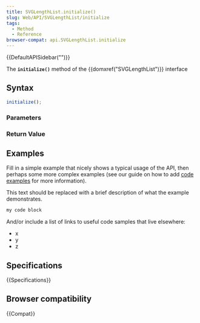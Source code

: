 ```yaml
---
title: SVGLengthList.initialize()
slug: Web/API/SVGLengthList/initialize
tags:
  - Method
  - Reference
browser-compat: api.SVGLengthList.initialize
---
```

{{DefaultAPISidebar("")}}

The **`initialize()`** method of the {{domxref("SVGLengthList")}} interface 

## Syntax

```js
initialize();
```

### Parameters



### Return Value



## Examples

Fill in a simple example that nicely shows a typical usage of the API, then perhaps some more complex examples (see our guide on how to add [code examples](/en-US/docs/MDN/Contribute/Structures/Code_examples) for more information).

This text should be replaced with a brief description of what the example demonstrates.

```js
my code block
```

And/or include a list of links to useful code samples that live elsewhere:

*   x
*   y
*   z

## Specifications

{{Specifications}}

## Browser compatibility

{{Compat}}

